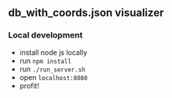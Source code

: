 ## db_with_coords.json visualizer

### Local development

- install node js locally
- run `npm install`
- run `./run_server.sh`
- open `localhost:8080`
- profit!